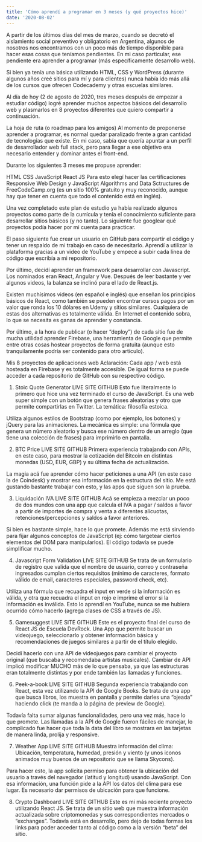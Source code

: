 ```yaml
---
title: 'Cómo aprendí a programar en 3 meses (y qué proyectos hice)'
date: '2020-08-02'
---
```


A partir de los últimos días del mes de marzo, cuando se decretó el aislamiento social preventivo y obligatorio en Argentina, algunos de nosotros nos encontramos con un poco más de tiempo disponible para hacer esas cosas que teníamos pendientes. En mi caso particular, ese pendiente era aprender a programar (más específicamente desarrollo web).

Si bien ya tenía una básica utilizando HTML, CSS y WordPress (durante algunos años creé sitios para mí y para clientes) nunca había ido más allá de los cursos que ofrecen Codecademy y otras escuelas similares.

Al día de hoy (2 de agosto de 2020, tres meses después de empezar a estudiar código) logré aprender muchos aspectos básicos del desarrollo web y plasmarlos en 8 proyectos diferentes que quiero compartir a continuación.

La hoja de ruta (o roadmap para los amigos)
Al momento de proponerse aprender a programar, es normal quedar paralizado frente a gran cantidad de tecnologías que existe. En mi caso, sabía que quería apuntar a un perfil de desarrollador web full stack, pero para llegar a ese objetivo era necesario entender y dominar antes el front-end.

Durante los siguientes 3 meses me propuse aprender:

HTML
CSS
JavaScript
React JS
Para esto elegí hacer las certificaciones Responsive Web Design y JavaScript Algorithms and Data Sctructures de FreeCodeCamp.org (es un sitio 100% gratuito y muy reconocido, aunque hay que tener en cuenta que todo el contenido está en inglés).

Una vez completado este plan de estudio ya había realizado algunos proyectos como parte de la currícula y tenía el conocimiento suficiente para desarrollar sitios básicos (y no tanto). Lo siguiente fue googlear qué proyectos podía hacer por mi cuenta para practicar.

El paso siguiente fue crear un usuario en GitHub para compartir el código y tener un respaldo de mi trabajo en caso de necesitarlo. Aprendí a utilizar la plataforma gracias a un video de YouTube y empecé a subir cada línea de código que escribía a mi repositorio.

Por último, decidí aprender un framework para desarrollar con Javascript. Los nominados eran React, Angular y Vue. Después de leer bastante y ver algunos videos, la balanza se inclinó para el lado de React.js.

Existen muchísimos videos (en español e inglés) que enseñan los principios básicos de React, como también se pueden encontrar cursos pagos por un valor que ronda los 10 dólares en Udemy y sitios similares. Cualquiera de estas dos alternativas es totalmente válida. En Internet el contenido sobra, lo que se necesita es ganas de aprender y constancia.

Por último, a la hora de publicar (o hacer “deploy”) de cada sitio fue de mucha utilidad aprender Firebase, una herramienta de Google que permite entre otras cosas hostear proyectos de forma gratuita (aunque esto tranquilamente podría ser contenido para otro artículo).

Mis 8 proyectos de aplicaciones web
Aclaración: Cada app / web está hosteada en Firebase y es totalmente accesible. De igual forma se puede acceder a cada repositorio de GitHub con su respectivo código.

1. Stoic Quote Generator
LIVE SITE
GITHUB
Esto fue literalmente lo primero que hice una vez terminado el curso de JavaScript. Es una web super simple con un botón que genera frases aleatorias y otro que permite compartirlas en Twitter. La temática: filosofía estoica.

Utiliza algunos estilos de Bootstrap (como por ejemplo, los botones) y jQuery para las animaciones. La mecánica es simple: una fórmula que genera un número aleatorio y busca ese número dentro de un arreglo (que tiene una colección de frases) para imprimirlo en pantalla.

2. BTC Price
LIVE SITE
GITHUB
Primera experiencia trabajando con APIs, en este caso, para mostrar la cotización del Bitcoin en distintas monedas (USD, EUR, GBP) y su última fecha de actualización.

La magia acá fue aprender cómo hacer peticiones a una API (en este caso la de Coindesk) y mostrar esa información en la estructura del sitio. Me está gustando bastante trabajar con esto, y las apps que siguen son la prueba.

3. Liquidación IVA
LIVE SITE
GITHUB
Acá se empieza a mezclar un poco de dos mundos con una app que calcula el IVA a pagar / saldos a favor a partir de importes de compra y venta a diferentes alícuotas, retenciones/percepciones y saldos a favor anteriores.

Si bien es bastante simple, hace lo que promete. Además me está sirviendo para fijar algunos conceptos de JavaScript (ej: cómo targetear ciertos elementos del DOM para manipularlos). El código todavía se puede simplificar mucho.

4. Javascript Form Validation
LIVE SITE
GITHUB
Se trata de un formulario de registro que valida que el nombre de usuario, correo y contraseña ingresados cumplan ciertos requisitos (mínimo de caracteres, formato válido de email, caracteres especiales, password check, etc).

Utiliza una fórmula que recuadra el input en verde si la información es válida, y otra que recuadra el input en rojo e imprime el error si la información es inválida. Esto lo aprendí en YouTube, nunca se me hubiera ocurrido cómo hacerlo (agrega clases de CSS a través de JS).

5. Gamesuggest
LIVE SITE
GITHUB
Este es el proyecto final del curso de React JS de Escuela DevRock. Una App que permite buscar un videojuego, seleccionarlo y obtener información básica y recomendaciones de juegos similares a partir de el título elegido.

Decidí hacerlo con una API de videojuegos para cambiar el proyecto original (que buscaba y recomendaba artistas musicales). Cambiar de API implicó modificar MUCHO más de lo que pensaba, ya que las estructuras eran totalmente distintas y por ende también las llamadas y funciones.

6. Peek-a-book
LIVE SITE
GITHUB
Segunda experiencia trabajando con React, esta vez utilizando la API de Google Books. Se trata de una app que busca libros, los muestra en pantalla y permite darles una “ojeada” haciendo click (te manda a la página de preview de Google).

Todavía falta sumar algunas funcionalidades, pero una vez más, hace lo que promete. Las llamadas a la API de Google fueron fáciles de manejar, lo complicado fue hacer que toda la data del libro se mostrara en las tarjetas de manera linda, prolija y responsive.

7. Weather App
LIVE SITE
GITHUB
Muestra información del clima: Ubicación, temperatura, humedad, presión y viento (y unos iconos animados muy buenos de un repositorio que se llama Skycons).

Para hacer esto, la app solicita permiso para obtener la ubicación del usuario a través del navegador (latitud y longitud) usando JavaScript. Con esa información, una función pide a la API los datos del clima para ese lugar. Es necesario dar permisos de ubicación para que funcione.

8. Crypto Dashboard
LIVE SITE
GITHUB
Este es mi más reciente proyecto utilizando React JS. Se trata de un sitio web que muestra información actualizada sobre criptomonedas y sus correspondientes mercados o “exchanges”. Todavía está en desarrollo, pero dejo de todas formas los links para poder acceder tanto al código como a la versión “beta” del sitio.